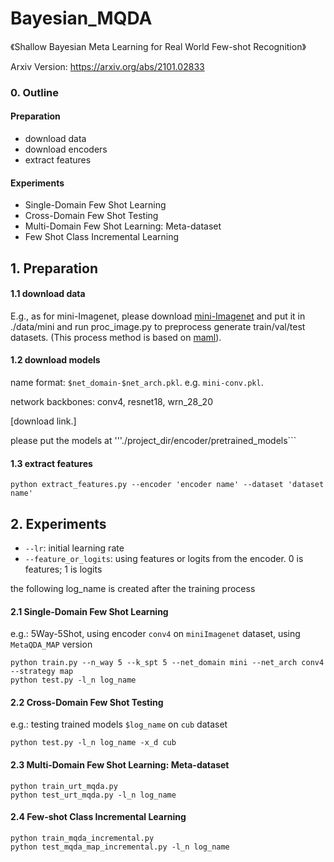 # Bayesian_MQDA
《Shallow Bayesian Meta Learning for Real World Few-shot Recognition》

Arxiv Version: https://arxiv.org/abs/2101.02833

### 0. Outline
#### Preparation
  - download data
  - download encoders
  - extract features
#### Experiments
  - Single-Domain Few Shot Learning
  - Cross-Domain Few Shot Testing
  - Multi-Domain Few Shot Learning: Meta-dataset
  - Few Shot Class Incremental Learning

## 1. Preparation
#### 1.1 download data
E.g., as for mini-Imagenet, please download [mini-Imagenet](https://drive.google.com/open?id=0B3Irx3uQNoBMQ1FlNXJsZUdYWEE) and put it in ./data/mini and run proc_image.py to preprocess generate train/val/test datasets. (This process method is based on [maml](https://github.com/cbfinn/maml)).

#### 1.2 download models
name format: ```$net_domain-$net_arch.pkl```. e.g. ```mini-conv.pkl```.

network backbones: conv4, resnet18, wrn_28_20

[download link.]

please put the models at '''./project_dir/encoder/pretrained_models```

#### 1.3 extract features

```
python extract_features.py --encoder 'encoder name' --dataset 'dataset name'
```


## 2. Experiments
* ``` --lr ```: initial learning rate
* ``` --feature_or_logits ```: using features or logits from the encoder. 0 is features; 1 is logits

the following log_name is created after the training process
#### 2.1 Single-Domain Few Shot Learning
e.g.: 5Way-5Shot, using encoder ```conv4``` on ```miniImagenet``` dataset, using ```MetaQDA_MAP``` version

```
python train.py --n_way 5 --k_spt 5 --net_domain mini --net_arch conv4 --strategy map
python test.py -l_n log_name
```

#### 2.2 Cross-Domain Few Shot Testing
e.g.: testing trained models ```$log_name``` on ```cub``` dataset
```
python test.py -l_n log_name -x_d cub
```
#### 2.3 Multi-Domain Few Shot Learning: Meta-dataset
```
python train_urt_mqda.py
python test_urt_mqda.py -l_n log_name
```
#### 2.4 Few-shot Class Incremental Learning
```
python train_mqda_incremental.py
python test_mqda_map_incremental.py -l_n log_name
```


